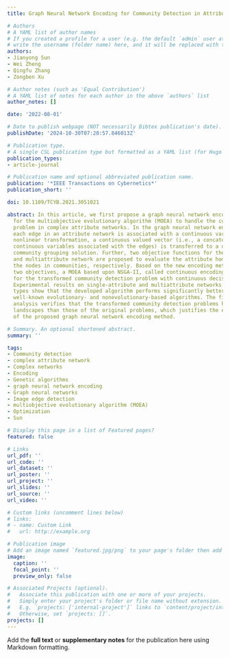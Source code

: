 ```yaml
---
title: Graph Neural Network Encoding for Community Detection in Attribute Networks

# Authors
# A YAML list of author names
# If you created a profile for a user (e.g. the default `admin` user at `content/authors/admin/`), 
# write the username (folder name) here, and it will be replaced with their full name and linked to their profile.
authors:
- Jianyong Sun
- Wei Zheng
- Qingfu Zhang
- Zongben Xu

# Author notes (such as 'Equal Contribution')
# A YAML list of notes for each author in the above `authors` list
author_notes: []

date: '2022-08-01'

# Date to publish webpage (NOT necessarily Bibtex publication's date).
publishDate: '2024-10-30T07:28:57.846013Z'

# Publication type.
# A single CSL publication type but formatted as a YAML list (for Hugo requirements).
publication_types:
- article-journal

# Publication name and optional abbreviated publication name.
publication: '*IEEE Transactions on Cybernetics*'
publication_short: ''

doi: 10.1109/TCYB.2021.3051021

abstract: In this article, we first propose a graph neural network encoding method
  for the multiobjective evolutionary algorithm (MOEA) to handle the community detection
  problem in complex attribute networks. In the graph neural network encoding method,
  each edge in an attribute network is associated with a continuous variable. Through
  nonlinear transformation, a continuous valued vector (i.e., a concatenation of the
  continuous variables associated with the edges) is transferred to a discrete valued
  community grouping solution. Further, two objective functions for the single-attribute
  and multiattribute network are proposed to evaluate the attribute homogeneity of
  the nodes in communities, respectively. Based on the new encoding method and the
  two objectives, a MOEA based upon NSGA-II, called continuous encoding MOEA, is developed
  for the transformed community detection problem with continuous decision variables.
  Experimental results on single-attribute and multiattribute networks with different
  types show that the developed algorithm performs significantly better than some
  well-known evolutionary- and nonevolutionary-based algorithms. The fitness landscape
  analysis verifies that the transformed community detection problems have smoother
  landscapes than those of the original problems, which justifies the effectiveness
  of the proposed graph neural network encoding method.

# Summary. An optional shortened abstract.
summary: ''

tags:
- Community detection
- complex attribute network
- Complex networks
- Encoding
- Genetic algorithms
- graph neural network encoding
- Graph neural networks
- Image edge detection
- multiobjective evolutionary algorithm (MOEA)
- Optimization
- Sun

# Display this page in a list of Featured pages?
featured: false

# Links
url_pdf: ''
url_code: ''
url_dataset: ''
url_poster: ''
url_project: ''
url_slides: ''
url_source: ''
url_video: ''

# Custom links (uncomment lines below)
# links:
# - name: Custom Link
#   url: http://example.org

# Publication image
# Add an image named `featured.jpg/png` to your page's folder then add a caption below.
image:
  caption: ''
  focal_point: ''
  preview_only: false

# Associated Projects (optional).
#   Associate this publication with one or more of your projects.
#   Simply enter your project's folder or file name without extension.
#   E.g. `projects: ['internal-project']` links to `content/project/internal-project/index.md`.
#   Otherwise, set `projects: []`.
projects: []
---
```


Add the **full text** or **supplementary notes** for the publication here using Markdown formatting.
